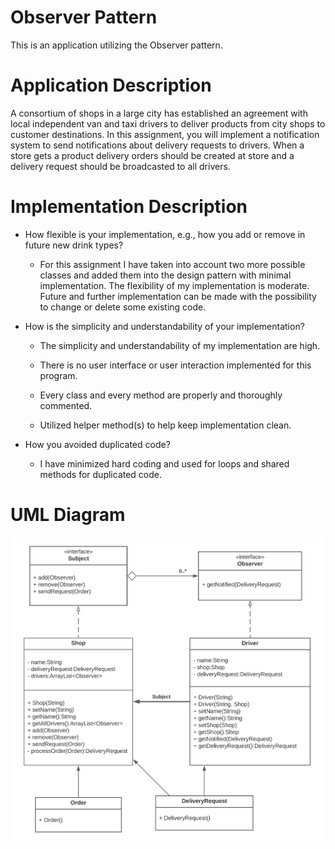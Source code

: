 # Observer Pattern

This is an application utilizing the Observer pattern.

# Application Description
A consortium of shops in a large city has established an agreement with local independent van and
taxi drivers to deliver products from city shops to customer destinations.
In this assignment, you will implement a notification system to send notifications about delivery
requests to drivers. When a store gets a product delivery orders should be created at store and a
delivery request should be broadcasted to all drivers.

# Implementation Description
* How flexible is your implementation, e.g., how you add or remove in future new drink types?

    * For this assignment I have taken into account two more possible classes and added them into the design pattern with minimal implementation. The flexibility of my implementation is moderate. Future and further implementation can be made with the possibility to change or delete some existing code.

* How is the simplicity and understandability of your implementation?

    * The simplicity and understandability of my implementation are high.

    * There is no user interface or user interaction implemented for this program.
    
    * Every class and every method are properly and thoroughly commented.  
    
    * Utilized helper method(s) to help keep implementation clean.

* How you avoided duplicated code?

    * I have minimized hard coding and used for loops and shared methods for duplicated code.

# UML Diagram
![UML](https://raw.githubusercontent.com/lanyshi/software-design-patterns/main/src/main/observer/observer_UML.png)
